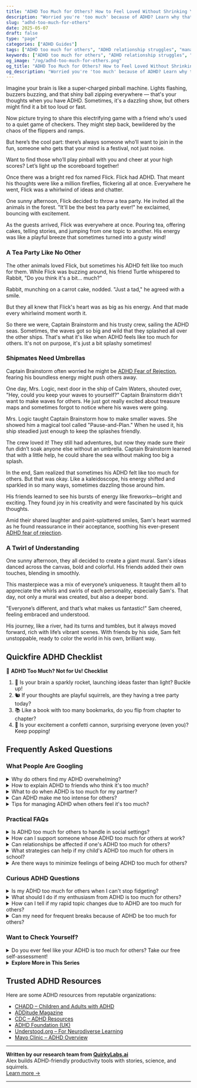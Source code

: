 ```yaml
---
title: "ADHD Too Much for Others? How to Feel Loved Without Shrinking Yourself"
description: "Worried you're 'too much' because of ADHD? Learn why that feeling shows up, and find warm, empowering strategies to connect, feel loved, and stay true to your vibrant self."
slug: "adhd-too-much-for-others"
date: 2025-05-07
draft: false
type: "page"
categories: ["ADHD Guides"]
tags: ["ADHD too much for others", "ADHD relationship struggles", "managing ADHD in social settings", "ADHD acceptance", "ADHD and connection", "navigating ADHD friendships", "feeling understood with ADHD"]
keywords: ["ADHD too much for others", "ADHD relationship struggles", "managing ADHD in social settings", "ADHD acceptance", "ADHD and connection", "navigating ADHD friendships", "feeling understood with ADHD"]
og_image: "/og/adhd-too-much-for-others.png"
og_title: "ADHD Too Much for Others? How to Feel Loved Without Shrinking Yourself"
og_description: "Worried you're 'too much' because of ADHD? Learn why that feeling shows up, and find warm, empowering strategies to connect, feel loved, and stay true to your vibrant self."
---
```


Imagine your brain is like a super-charged pinball machine. Lights flashing, buzzers buzzing, and that shiny ball zipping everywhere — that's your thoughts when you have ADHD. Sometimes, it's a dazzling show, but others might find it a bit too loud or fast. 

Now picture trying to share this electrifying game with a friend who's used to a quiet game of checkers. They might step back, bewildered by the chaos of the flippers and ramps.

But here’s the cool part: there’s always someone who’ll want to join in the fun, someone who gets that your mind is a festival, not just noise. 

Want to find those who’ll play pinball with you and cheer at your high scores? Let’s light up the scoreboard together!

Once there was a bright red fox named Flick. Flick had ADHD. That meant his thoughts were like a million fireflies, flickering all at once. Everywhere he went, Flick was a whirlwind of ideas and chatter.

One sunny afternoon, Flick decided to throw a tea party. He invited all the animals in the forest. "It'll be the best tea party ever!" he exclaimed, bouncing with excitement.

As the guests arrived, Flick was everywhere at once. Pouring tea, offering cakes, telling stories, and jumping from one topic to another. His energy was like a playful breeze that sometimes turned into a gusty wind!

### A Tea Party Like No Other

The other animals loved Flick, but sometimes his ADHD felt like too much for them. While Flick was buzzing around, his friend Turtle whispered to Rabbit, "Do you think it's a bit... much?"

Rabbit, munching on a carrot cake, nodded. "Just a tad," he agreed with a smile.

But they all knew that Flick's heart was as big as his energy. And that made every whirlwind moment worth it.

So there we were, Captain Brainstorm and his trusty crew, sailing the ADHD seas. Sometimes, the waves got so big and wild that they splashed all over the other ships. That's what it's like when ADHD feels like too much for others. It's not on purpose, it's just a bit splashy sometimes!

### Shipmates Need Umbrellas

Captain Brainstorm often worried he might be [ADHD Fear of Rejection](/pages/adhd-fear-of-rejection/), fearing his boundless energy might push others away.

One day, Mrs. Logic, next door in the ship of Calm Waters, shouted over, "Hey, could you keep your waves to yourself?" Captain Brainstorm didn't want to make waves for others. He just got really excited about treasure maps and sometimes forgot to notice where his waves were going.

Mrs. Logic taught Captain Brainstorm how to make smaller waves. She showed him a magical tool called "Pause-and-Plan." When he used it, his ship steadied just enough to keep the splashes friendly.

The crew loved it! They still had adventures, but now they made sure their fun didn’t soak anyone else without an umbrella. Captain Brainstorm learned that with a little help, he could share the sea without making too big a splash.

In the end, Sam realized that sometimes his ADHD felt like too much for others. But that was okay. Like a kaleidoscope, his energy shifted and sparkled in so many ways, sometimes dazzling those around him.

His friends learned to see his bursts of energy like fireworks—bright and exciting. They found joy in his creativity and were fascinated by his quick thoughts.

Amid their shared laughter and paint-splattered smiles, Sam's heart warmed as he found reassurance in their acceptance, soothing his ever-present [ADHD fear of rejection](/pages/adhd-fear-of-rejection/).

### A Twirl of Understanding

One sunny afternoon, they all decided to create a giant mural. Sam's ideas danced across the canvas, bold and colorful. His friends added their own touches, blending in smoothly.

This masterpiece was a mix of everyone’s uniqueness. It taught them all to appreciate the whirls and swirls of each personality, especially Sam's. That day, not only a mural was created, but also a deeper bond.

"Everyone’s different, and that’s what makes us fantastic!" Sam cheered, feeling embraced and understood.

His journey, like a river, had its turns and tumbles, but it always moved forward, rich with life’s vibrant scenes. With friends by his side, Sam felt unstoppable, ready to color the world in his own, brilliant way.

## Quickfire ADHD Checklist

🎨 **ADHD Too Much? Not for Us! Checklist**

1. 🚀 Is your brain a sparkly rocket, launching ideas faster than light? Buckle up!
2. 🐿️ If your thoughts are playful squirrels, are they having a tree party today?
3. 📚 Like a book with too many bookmarks, do you flip from chapter to chapter?
4. 🎉 Is your excitement a confetti cannon, surprising everyone (even you)? Keep popping!

## Frequently Asked Questions



### What People Are Googling

<details><summary>Why do others find my ADHD overwhelming?</summary><p>It's really common to feel like others might find your ADHD traits a bit overwhelming. Remember, ADHD can mean your energy and thoughts are running at a hundred miles an hour, which isn't the pace everyone operates at! This difference can sometimes make interactions challenging or tiring for those who process things more slowly or prefer a more linear approach to conversations and activities. It’s really about understanding and bridging that gap between different styles of communication and action, so everyone feels comfortable and appreciated.</p></details>
<details><summary>How to explain ADHD to friends who think it's too much?</summary><p>I understand that explaining ADHD to friends can sometimes feel challenging, especially when they think it's a bit much. You could start by sharing that ADHD is like having a brain with a unique wiring that affects attention, impulsivity, and energy levels—it's not about lacking effort or willpower. Explain that symptoms can vary widely from person to person, making it a very personal experience. Reassure them that learning about ADHD can help them support you better, just as you support them in their unique traits and challenges. With a gentle approach, your friends are more likely to appreciate your openness and strive to understand your perspective.</p></details>
<details><summary>What to do when ADHD is too much for my partner?</summary><p>When your partner is feeling overwhelmed by their ADHD, the best thing you can do is offer a supportive and understanding environment. Start by gently encouraging them to take things one step at a time and prioritize self-care, which is crucial in managing ADHD symptoms. Together, you might explore strategies such as setting up routines or reminders, breaking tasks into smaller, more manageable steps, or finding a good ADHD coach or therapist. Remember, your patience and empathy can make a world of difference to your partner during challenging times.</p></details>
<details><summary>Can ADHD make me too intense for others?</summary><p>Absolutely, feeling like you're too intense for others is a common experience among folks with ADHD. Your mind is often buzzing with ideas and energy, which can sometimes be overwhelming for people who don't share the same pace. Remember, your intensity is also a part of your unique charm and creativity — it's what helps you come up with brilliant ideas and solutions! It might help to find a balance by tuning into the cues of others and sometimes pacing the conversation to include quieter moments, but never feel that you need to suppress your true self.</p></details>
<details><summary>Tips for managing ADHD when others feel it's too much?</summary><p>Navigating ADHD when it feels overwhelming for others around you can be really challenging, but remember, you're not alone in this. One helpful tip is to communicate openly about your ADHD; sharing how it affects you can increase understanding and support from others. Setting clear boundaries and having systems in place that help you manage your time and energy can also reassure others that you’re handling your responsibilities. Lastly, consider joining a support group or seeking the guidance of a coach who specializes in ADHD; they can offer strategies and encouragement tailored to your unique situation.</p></details>



### Practical FAQs

<details><summary>Is ADHD too much for others to handle in social settings?</summary><p>Absolutely not! People with ADHD bring a lot of sparkle to social settings, often infusing energy and creativity into conversations and activities. It’s true that sometimes the characteristics of ADHD, like being impulsive or easily distracted, can be misunderstood. But remember, everyone has unique traits that contribute to the dynamic of a group. It’s all about understanding and appreciating each other’s differences, which can actually make interactions richer and more enjoyable!</p></details>
<details><summary>How can I support someone whose ADHD too much for others at work?</summary><p>Supporting a colleague with ADHD can be incredibly beneficial! Start by having a gentle, private conversation to see how they feel they could be better supported at work. Small adjustments, like helping them organize tasks or allowing for short breaks, can make a big difference. Also, advocating for a supportive and understanding work environment can help not only your colleague but enhance the overall team dynamics. Remember, a little empathy and practical help can go a long way!</p></details>
<details><summary>Can relationships be affected if one's ADHD too much for others?</summary><p>Absolutely, ADHD can sometimes impact relationships, but it's important to remember that every relationship has its challenges. People with ADHD might experience difficulties with consistency, forgetfulness, or managing emotions, which can sometimes feel overwhelming for their partners or friends. However, open communication and understanding can really help bridge the gap. By fostering an environment where both parties can share their feelings and work collaboratively on solutions, relationships can not only survive but thrive. Remember, the unique qualities of someone with ADHD can also bring a lot of creativity, passion, and energy to a relationship!</p></details>
<details><summary>What strategies can help if my child's ADHD too much for others in school?</summary><p>It's really common to worry about how your child fits in at school, especially with ADHD in the mix. One effective strategy is working closely with your child's teachers to tailor classroom accommodations that support their learning and interaction style. This might include structured routines, breaks for movement, or a quiet corner for when things get overwhelming. Additionally, encouraging social skills through role-playing at home can boost their confidence and ability to connect with peers in school settings. Remember, your child brings unique strengths to the table, and with the right support, they can truly shine!</p></details>
<details><summary>Are there ways to minimize feelings of being ADHD too much for others?</summary><p>Absolutely, and it's great that you're looking into ways to feel more comfortable in social settings. One effective approach is to communicate openly with friends and family about your ADHD. This can help them understand your unique needs and behaviors, making interactions smoother for everyone. Additionally, try to identify environments and social settings where you feel most at ease – sometimes, smaller groups or quieter places can make a big difference. Lastly, remember that everyone has their quirks and the right people will appreciate your unique energy and perspective.</p></details>



### Curious ADHD Questions

<details><summary>Is my ADHD too much for others when I can't stop fidgeting?</summary><p>Absolutely not! Fidgeting is a common way many people with ADHD release excess energy and enhance their focus. It's important to remember that everyone has unique habits and ways of managing their attention. If you're worried about disturbing others, consider using discreet fidget tools like stress balls or fidget cubes that can be soothing without drawing too much attention. Remember, your ADHD is a part of you, and managing it in a way that helps you feel comfortable is what truly matters.</p></details>
<details><summary>What should I do if my enthusiasm from ADHD is too much for others?</summary><p>It’s wonderful that you have such vibrant enthusiasm, a true gift of ADHD! Sometimes, others might not match our energy level, and that's okay. A good approach is to gauge the energy of the room and sometimes share your excitement in doses. Also, consider finding a community or group where your enthusiasm is celebrated and shared—places where you can be your vibrant self without holding back.</p></details>
<details><summary>How can I tell if my rapid topic changes due to ADHD are too much for others?</summary><p>That's a thoughtful question! One way to gauge if your rapid topic changes are overwhelming others is to observe their body language and responses. If you notice people seem confused, are struggling to keep up, or aren't engaging much in the conversation, these could be signs that the pace might be a bit much for them. Remember, it's perfectly okay to ask directly, too—most folks appreciate the honesty and it shows you care about the conversation being enjoyable for everyone involved.</p></details>
<details><summary>Can my need for frequent breaks because of ADHD be too much for others?</summary><p>Absolutely, it's completely okay to need frequent breaks due to ADHD. Everyone has different needs when it comes to managing their focus and energy levels. It's important to communicate your needs openly with those around you, whether it's at work or in social settings. Most people will appreciate your honesty and may even find your approach to self-care inspiring. Remember, taking care of yourself is your top priority!</p></details>



### Want to Check Yourself?

<details><summary>Do you ever feel like your ADHD is too much for others? Take our free self-assessment!</summary><p>Absolutely, it's not uncommon to feel that way sometimes. ADHD can indeed make us worry about how we're perceived by others, especially during more challenging moments. Remember, understanding your unique patterns and triggers can be incredibly empowering. Our free self-assessment is designed to help you gain insights into your ADHD traits, so you can navigate social situations with more confidence and ease. Why not give it a try and see how it can support you in embracing your vibrant self?</p></details>

<script type="application/ld+json">
{
  "@context": "https://schema.org",
  "@type": "FAQPage",
  "mainEntity": [
    {
      "@type": "Question",
      "name": "Why do others find my ADHD overwhelming?",
      "acceptedAnswer": {
        "@type": "Answer",
        "text": "It's really common to feel like others might find your ADHD traits a bit overwhelming. Remember, ADHD can mean your energy and thoughts are running at a hundred miles an hour, which isn't the pace everyone operates at! This difference can sometimes make interactions challenging or tiring for those who process things more slowly or prefer a more linear approach to conversations and activities. It\u2019s really about understanding and bridging that gap between different styles of communication and action, so everyone feels comfortable and appreciated."
      }
    },
    {
      "@type": "Question",
      "name": "How to explain ADHD to friends who think it's too much?",
      "acceptedAnswer": {
        "@type": "Answer",
        "text": "I understand that explaining ADHD to friends can sometimes feel challenging, especially when they think it's a bit much. You could start by sharing that ADHD is like having a brain with a unique wiring that affects attention, impulsivity, and energy levels\u2014it's not about lacking effort or willpower. Explain that symptoms can vary widely from person to person, making it a very personal experience. Reassure them that learning about ADHD can help them support you better, just as you support them in their unique traits and challenges. With a gentle approach, your friends are more likely to appreciate your openness and strive to understand your perspective."
      }
    },
    {
      "@type": "Question",
      "name": "What to do when ADHD is too much for my partner?",
      "acceptedAnswer": {
        "@type": "Answer",
        "text": "When your partner is feeling overwhelmed by their ADHD, the best thing you can do is offer a supportive and understanding environment. Start by gently encouraging them to take things one step at a time and prioritize self-care, which is crucial in managing ADHD symptoms. Together, you might explore strategies such as setting up routines or reminders, breaking tasks into smaller, more manageable steps, or finding a good ADHD coach or therapist. Remember, your patience and empathy can make a world of difference to your partner during challenging times."
      }
    },
    {
      "@type": "Question",
      "name": "Can ADHD make me too intense for others?",
      "acceptedAnswer": {
        "@type": "Answer",
        "text": "Absolutely, feeling like you're too intense for others is a common experience among folks with ADHD. Your mind is often buzzing with ideas and energy, which can sometimes be overwhelming for people who don't share the same pace. Remember, your intensity is also a part of your unique charm and creativity \u2014 it's what helps you come up with brilliant ideas and solutions! It might help to find a balance by tuning into the cues of others and sometimes pacing the conversation to include quieter moments, but never feel that you need to suppress your true self."
      }
    },
    {
      "@type": "Question",
      "name": "Tips for managing ADHD when others feel it's too much?",
      "acceptedAnswer": {
        "@type": "Answer",
        "text": "Navigating ADHD when it feels overwhelming for others around you can be really challenging, but remember, you're not alone in this. One helpful tip is to communicate openly about your ADHD; sharing how it affects you can increase understanding and support from others. Setting clear boundaries and having systems in place that help you manage your time and energy can also reassure others that you\u2019re handling your responsibilities. Lastly, consider joining a support group or seeking the guidance of a coach who specializes in ADHD; they can offer strategies and encouragement tailored to your unique situation."
      }
    }
  ]
}
</script>
<script type="application/ld+json">
{
  "@context": "https://schema.org",
  "@type": "Article",
  "author": {
    "@type": "Person",
    "name": "QuirkyLabs",
    "url": "https://quirkylabs.ai/about"
  },
  "headline": "adhd too much for others: \"Feel Loved: Navigating When ADHD Seems Too Much!\"",
  "mainEntityOfPage": "https://blog.quirkylabs.ai/pages/adhd-too-much-for-others/",
  "datePublished": "2025-05-07"
}
</script>
<script type="application/ld+json">
{
  "@context": "https://schema.org",
  "@type": "BreadcrumbList",
  "itemListElement": [
    {
      "@type": "ListItem",
      "position": 1,
      "name": "Home",
      "item": "https://quirkylabs.ai/"
    },
    {
      "@type": "ListItem",
      "position": 2,
      "name": "Blog",
      "item": "https://blog.quirkylabs.ai/"
    },
    {
      "@type": "ListItem",
      "position": 3,
      "name": "adhd too much for others: \"Feel Loved: Navigating When ADHD Seems Too Much!\"",
      "item": "https://blog.quirkylabs.ai/pages/adhd-too-much-for-others/"
    }
  ]
}
</script>

<details>
<summary><strong>Explore More in This Series</strong></summary>

- [Adhd Fear Of Abandonment](/pages/adhd-fear-of-abandonment/)
- [Adhd Breakups And Blame](/pages/adhd-breakups-and-blame/)
- [Adhd Fear Of Connection](/pages/adhd-fear-of-connection/)
- [Adhd Sabotaging Relationships](/pages/adhd-sabotaging-relationships/)
- [Adhd Fear Of Rejection](/pages/adhd-fear-of-rejection/)
- [Adhd Impossible To Live With](/pages/adhd-impossible-to-live-with/)
- [Adhd Anxious Attachment](/pages/adhd-anxious-attachment/)
- [Adhd Fear Intimacy](/pages/adhd-fear-intimacy/)
</details>



## Trusted ADHD Resources

Here are some ADHD resources from reputable organizations:

- [CHADD – Children and Adults with ADHD](https://chadd.org)
- [ADDitude Magazine](https://www.additudemag.com)
- [CDC – ADHD Resources](https://www.cdc.gov/ncbddd/adhd)
- [ADHD Foundation (UK)](https://www.adhdfoundation.org.uk)
- [Understood.org – For Neurodiverse Learning](https://www.understood.org)
- [Mayo Clinic – ADHD Overview](https://www.mayoclinic.org/diseases-conditions/adhd)


---

**Written by our research team from [QuirkyLabs.ai](https://quirkylabs.ai)**  
Alex builds ADHD-friendly productivity tools with stories, science, and squirrels.  
[Learn more →](https://quirkylabs.ai)

---